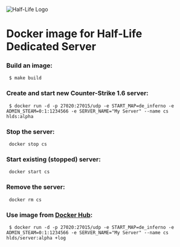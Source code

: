 ![Half-Life Logo](http://files.gamebanana.com/img/ico/sprays/51f5acee815f0.png)

# Docker image for Half-Life Dedicated Server

### Build an image:

```
 $ make build
```

### Create and start new Counter-Strike 1.6 server:

```
 $ docker run -d -p 27020:27015/udp -e START_MAP=de_inferno -e ADMIN_STEAM=0:1:1234566 -e SERVER_NAME="My Server" --name cs hlds:alpha
```

### Stop the server:

```
 docker stop cs
```

### Start existing (stopped) server:

```
 docker start cs
```

### Remove the server:

```
 docker rm cs
```

### Use image from [Docker Hub](https://hub.docker.com/r/hlds/server/):

```
 $ docker run -d -p 27020:27015/udp -e START_MAP=de_inferno -e ADMIN_STEAM=0:1:1234566 -e SERVER_NAME="My Server" --name cs hlds/server:alpha +log
```
